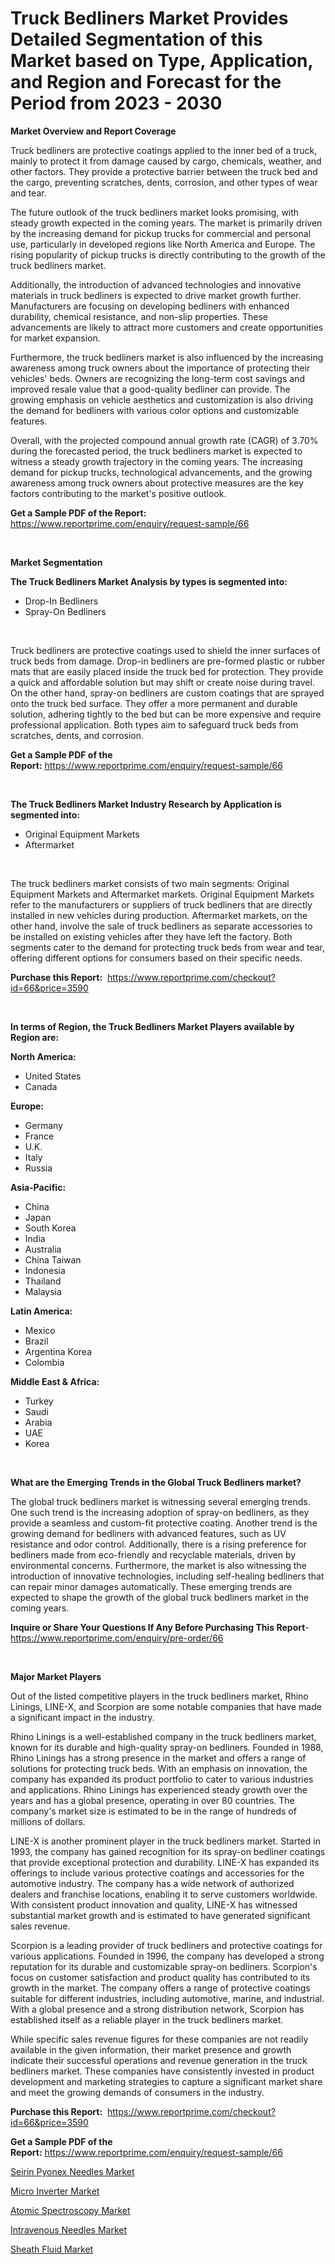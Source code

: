 <p><h1>Truck Bedliners Market Provides Detailed Segmentation of this Market based on Type, Application, and Region and Forecast for the Period from 2023 - 2030</h1></p><p><strong>Market Overview and Report Coverage</strong></p>
<p><p>Truck bedliners are protective coatings applied to the inner bed of a truck, mainly to protect it from damage caused by cargo, chemicals, weather, and other factors. They provide a protective barrier between the truck bed and the cargo, preventing scratches, dents, corrosion, and other types of wear and tear.</p><p>The future outlook of the truck bedliners market looks promising, with steady growth expected in the coming years. The market is primarily driven by the increasing demand for pickup trucks for commercial and personal use, particularly in developed regions like North America and Europe. The rising popularity of pickup trucks is directly contributing to the growth of the truck bedliners market.</p><p>Additionally, the introduction of advanced technologies and innovative materials in truck bedliners is expected to drive market growth further. Manufacturers are focusing on developing bedliners with enhanced durability, chemical resistance, and non-slip properties. These advancements are likely to attract more customers and create opportunities for market expansion.</p><p>Furthermore, the truck bedliners market is also influenced by the increasing awareness among truck owners about the importance of protecting their vehicles' beds. Owners are recognizing the long-term cost savings and improved resale value that a good-quality bedliner can provide. The growing emphasis on vehicle aesthetics and customization is also driving the demand for bedliners with various color options and customizable features.</p><p>Overall, with the projected compound annual growth rate (CAGR) of 3.70% during the forecasted period, the truck bedliners market is expected to witness a steady growth trajectory in the coming years. The increasing demand for pickup trucks, technological advancements, and the growing awareness among truck owners about protective measures are the key factors contributing to the market's positive outlook.</p></p>
<p><strong>Get a Sample PDF of the Report:</strong> <a href="https://www.reportprime.com/enquiry/request-sample/66">https://www.reportprime.com/enquiry/request-sample/66</a></p>
<p>&nbsp;</p>
<p><strong>Market Segmentation</strong></p>
<p><strong>The Truck Bedliners Market Analysis by types is segmented into:</strong></p>
<p><ul><li>Drop-In Bedliners</li><li>Spray-On Bedliners</li></ul></p>
<p>&nbsp;</p>
<p><p>Truck bedliners are protective coatings used to shield the inner surfaces of truck beds from damage. Drop-in bedliners are pre-formed plastic or rubber mats that are easily placed inside the truck bed for protection. They provide a quick and affordable solution but may shift or create noise during travel. On the other hand, spray-on bedliners are custom coatings that are sprayed onto the truck bed surface. They offer a more permanent and durable solution, adhering tightly to the bed but can be more expensive and require professional application. Both types aim to safeguard truck beds from scratches, dents, and corrosion.</p></p>
<p><strong>Get a Sample PDF of the Report:</strong>&nbsp;<a href="https://www.reportprime.com/enquiry/request-sample/66">https://www.reportprime.com/enquiry/request-sample/66</a></p>
<p>&nbsp;</p>
<p><strong>The Truck Bedliners Market Industry Research by Application is segmented into:</strong></p>
<p><ul><li>Original Equipment Markets</li><li>Aftermarket</li></ul></p>
<p>&nbsp;</p>
<p><p>The truck bedliners market consists of two main segments: Original Equipment Markets and Aftermarket markets. Original Equipment Markets refer to the manufacturers or suppliers of truck bedliners that are directly installed in new vehicles during production. Aftermarket markets, on the other hand, involve the sale of truck bedliners as separate accessories to be installed on existing vehicles after they have left the factory. Both segments cater to the demand for protecting truck beds from wear and tear, offering different options for consumers based on their specific needs.</p></p>
<p><strong>Purchase this Report:</strong>&nbsp; <a href="https://www.reportprime.com/checkout?id=66&price=3590">https://www.reportprime.com/checkout?id=66&price=3590</a></p>
<p>&nbsp;</p>
<p><strong>In terms of Region, the Truck Bedliners Market Players available by Region are:</strong></p>
<p>
    <p> <strong> North America: </strong>
        <ul>
            <li>United States</li>
            <li>Canada</li>
        </ul>
        </p> 
    <p> <strong> Europe: </strong>
        <ul>
            <li>Germany</li>
            <li>France</li>
            <li>U.K.</li>
            <li>Italy</li>
            <li>Russia</li>
        </ul>
        </p> 
    <p> <strong> Asia-Pacific: </strong>
        <ul>
            <li>China</li>
            <li>Japan</li>
            <li>South Korea</li>
            <li>India</li>
            <li>Australia</li>
            <li>China Taiwan</li>
            <li>Indonesia</li>
            <li>Thailand</li>
            <li>Malaysia</li>
        </ul>
        </p> 
    <p> <strong> Latin America: </strong>
        <ul>
            <li>Mexico</li>
            <li>Brazil</li>
            <li>Argentina Korea</li>
            <li>Colombia</li>
        </ul>
        </p> 
    <p> <strong> Middle East & Africa: </strong>
        <ul>
            <li>Turkey</li>
            <li>Saudi</li>
            <li>Arabia</li>
            <li>UAE</li>
            <li>Korea</li>
        </ul>
    </p>
    </p>
<p>&nbsp;</p>
<p><strong>What are the Emerging Trends in the Global Truck Bedliners market?</strong></p>
<p><p>The global truck bedliners market is witnessing several emerging trends. One such trend is the increasing adoption of spray-on bedliners, as they provide a seamless and custom-fit protective coating. Another trend is the growing demand for bedliners with advanced features, such as UV resistance and odor control. Additionally, there is a rising preference for bedliners made from eco-friendly and recyclable materials, driven by environmental concerns. Furthermore, the market is also witnessing the introduction of innovative technologies, including self-healing bedliners that can repair minor damages automatically. These emerging trends are expected to shape the growth of the global truck bedliners market in the coming years.</p></p>
<p><strong>Inquire or Share Your Questions If Any Before Purchasing This Report</strong>- <a href="https://www.reportprime.com/enquiry/pre-order/66">https://www.reportprime.com/enquiry/pre-order/66</a></p>
<p>&nbsp;</p>
<p><strong>Major Market Players</strong></p>
<p><p>Out of the listed competitive players in the truck bedliners market, Rhino Linings, LINE-X, and Scorpion are some notable companies that have made a significant impact in the industry.</p><p>Rhino Linings is a well-established company in the truck bedliners market, known for its durable and high-quality spray-on bedliners. Founded in 1988, Rhino Linings has a strong presence in the market and offers a range of solutions for protecting truck beds. With an emphasis on innovation, the company has expanded its product portfolio to cater to various industries and applications. Rhino Linings has experienced steady growth over the years and has a global presence, operating in over 80 countries. The company's market size is estimated to be in the range of hundreds of millions of dollars.</p><p>LINE-X is another prominent player in the truck bedliners market. Started in 1993, the company has gained recognition for its spray-on bedliner coatings that provide exceptional protection and durability. LINE-X has expanded its offerings to include various protective coatings and accessories for the automotive industry. The company has a wide network of authorized dealers and franchise locations, enabling it to serve customers worldwide. With consistent product innovation and quality, LINE-X has witnessed substantial market growth and is estimated to have generated significant sales revenue.</p><p>Scorpion is a leading provider of truck bedliners and protective coatings for various applications. Founded in 1996, the company has developed a strong reputation for its durable and customizable spray-on bedliners. Scorpion's focus on customer satisfaction and product quality has contributed to its growth in the market. The company offers a range of protective coatings suitable for different industries, including automotive, marine, and industrial. With a global presence and a strong distribution network, Scorpion has established itself as a reliable player in the truck bedliners market.</p><p>While specific sales revenue figures for these companies are not readily available in the given information, their market presence and growth indicate their successful operations and revenue generation in the truck bedliners market. These companies have consistently invested in product development and marketing strategies to capture a significant market share and meet the growing demands of consumers in the industry.</p></p>
<p><strong>Purchase this Report:</strong>&nbsp;&nbsp;<a href="https://www.reportprime.com/checkout?id=66&price=3590">https://www.reportprime.com/checkout?id=66&price=3590</a></p>
<p></p>
<p><strong>Get a Sample PDF of the Report:</strong>&nbsp;<a href="https://www.reportprime.com/enquiry/request-sample/66">https://www.reportprime.com/enquiry/request-sample/66</a></p>
<p><p><a href="https://www.linkedin.com/pulse/seirin-pyonex-needles-market-size-2023-2030-global-industrial-byqde/">Seirin Pyonex Needles Market</a></p><p><a href="https://medium.com/@marvinhug741/micro-inverter-nbsp-market-focuses-on-market-share-size-and-projected-forecast-till-2030-3e51c0819c43">Micro Inverter Market</a></p><p><a href="https://medium.com/@thesjenney10210/atomic-spectroscopy-market-exploring-market-share-market-trends-and-future-growth-d37e06794b34">Atomic Spectroscopy Market</a></p><p><a href="https://www.linkedin.com/pulse/intravenous-needles-market-challenges-opportunities-growth-hhb4e/">Intravenous Needles Market</a></p><p><a href="https://www.linkedin.com/pulse/sheath-fluid-market-size-growth-forecast-from-2023-2030-fl4je/">Sheath Fluid Market</a></p></p>